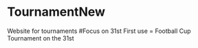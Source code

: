 # TournamentNew
Website for tournaments #Focus on 31st
First use = Football Cup Tournament on the 31st
